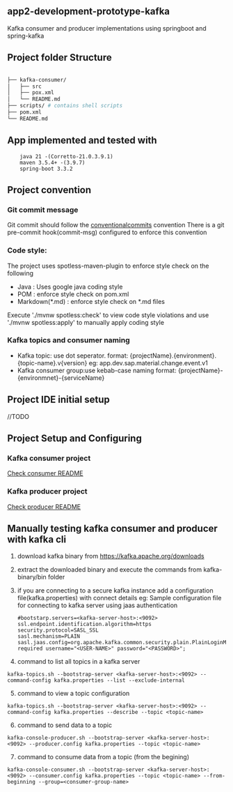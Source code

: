## app2-development-prototype-kafka

Kafka consumer and producer implementations using springboot and spring-kafka

## Project folder Structure

```bash

├── kafka-consumer/
│   ├── src
│   ├── pox.xml
│   └── README.md
├── scripts/ # contains shell scripts 
├── pom.xml
└── README.md
```

## App implemented and tested with

        java 21 -(Corretto-21.0.3.9.1)
        maven 3.5.4+ -(3.9.7)
        spring-boot 3.3.2

## Project convention

### Git commit message

Git commit should follow the [conventionalcommits](https://www.conventionalcommits.org/en/v1.0.0/#summary) convention
There is a git pre-commit hook(commit-msg) configured to enforce this convention

### Code style:

The project uses spotless-maven-plugin to enforce style check on the following
* Java : Uses google java coding style
* POM :  enforce style check on pom.xml
* Markdown(*.md) : enforce style check on *.md files

Execute './mvnw spotless:check' to view code style violations and use './mvnw spotless:apply' to  manually apply coding style

### Kafka topics and consumer naming

* Kafka topic: use dot seperator. format: {projectName}.{environment}.{topic-name}.v{version}
  eg: app.dev.sap.material.change.event.v1
* Kafka consumer group:use kebab-case naming format: {projectName}-{environmnet}-{serviceName}

## Project IDE initial setup

//TODO

## Project Setup and Configuring

### Kafka consumer project

[Check consumer README](kafka-consumer/README.md)

### Kafka producer project

[Check producer README](kafka-producer/README.md)

## Manually testing kafka consumer and producer with kafka cli

1. download kafka binary from https://kafka.apache.org/downloads
2. extract the downloaded binary and execute the commands from kafka-binary/bin folder
3. if you are connecting to a secure kafka instance add a configuration file(kafka.properties) with connect details
   eg: Sample configuration file for connecting to kafka server using jaas authentication

   ```
   #bootstarp.servers=<kafka-server-host>:<9092>
   ssl.endpoint.identification.algorithm=https
   security.protocol=SASL_SSL
   sasl.mechanism=PLAIN
   sasl.jaas.config=org.apache.kafka.common.security.plain.PlainLoginModule required username="<USER-NAME>" password="<PASSWORD>";
   ```
4. command to list all topics in a kafka server

```
kafka-topics.sh --bootstrap-server <kafka-server-host>:<9092> --command-config kafka.properties --list --exclude-internal
```

5. command to view a topic configuration

```
kafka-topics.sh --bootstrap-server <kafka-server-host>:<9092> --command-config kafka.properties --describe --topic <topic-name>
```

6. command to send data to a topic

```
kafka-console-producer.sh --bootstrap-server <kafka-server-host>:<9092> --producer.config kafka.properties --topic <topic-name> 
```

7. command to consume data from a topic (from the begining)

```
kafka-console-consumer.sh --bootstrap-server <kafka-server-host>:<9092> --consumer.config kafka.properties --topic <topic-name> --from-beginning --group=<consumer-group-name> 
```

